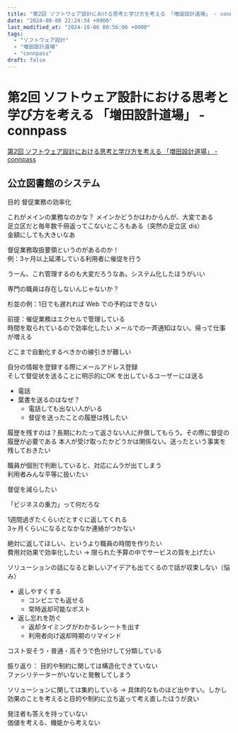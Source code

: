 ```yaml
---
title: "第2回 ソフトウェア設計における思考と学び方を考える 「増田設計道場」 - connpass"
date: "2024-08-08 22:24:34 +0900"
last_modified_at: "2024-10-06 00:56:06 +0900"
tags:
  - "ソフトウェア設計"
  - "増田設計道場"
  - "connpass"
draft: false
---
```

# 第2回 ソフトウェア設計における思考と学び方を考える 「増田設計道場」 - connpass
[第2回 ソフトウェア設計における思考と学び方を考える 「増田設計道場」 - connpass](https://levii.connpass.com/event/325035/)

## 公立図書館のシステム

目的 督促業務の効率化

これがメインの業務なのかな？
メインかどうかはわからんが、大変である  
足立区だと毎年数千冊返ってこないところもある（突然の足立区 dis）  
金額にしても大きいなあ

督促業務取扱要領というのがあるのか！  
例：3ヶ月以上延滞している利用者に催促を行う

うーん、これ管理するのも大変だろうなあ。システム化したほうがいい

専門の職員は存在しないんじゃないか？

杉並の例：1日でも遅れれば Web での予約はできない

前提：催促業務はエクセルで管理している  
時間を取られているので効率化したい
メールでの一斉通知はない。帰って仕事が増える

どこまで自動化するべきかの線引きが難しい

自分の情報を登録する際にメールアドレス登録  
そして督促状を送ることに明示的にOK を出しているユーザーには送る

- 電話
- 葉書を送るのはなぜ？
  - 電話しても出ない人がいる
  - 督促を送ったことの履歴は残したい

履歴を残すのは？長期にわたって返さない人に弁償してもらう。その際に督促の履歴が必要である
本人が受け取ったかどうかは関係ない。送ったという事実を残しておきたい

職員が個別で判断していると、対応にムラが出てしまう  
利用者みんな平等に扱いたい

督促を減らしたい

「ビジネスの重力」って何だろな

1週間過ぎたくらいだとすぐに返してくれる  
3ヶ月くらいになるとなかなか連絡がつかない

絶対に返してほしい、というより職員の時間を作りたい  
費用対効果で効率化したい
-> 限られた予算の中でサービスの質を上げたい

ソリューションの話になると新しいアイデアも出てくるので話が収束しない（悩み）  


- 返しやすくする
  - コンビニでも返せる
  - 常時返却可能なポスト
- 返し忘れを防ぐ
  - 返却タイミングがわかるレシートを出す
  - 利用者向け返却時期のリマインド

コスト安そう・普通・高そうで色分けして分類している

振り返り：
目的や制約に関しては構造化できていない  
ファシリテーターがいないと発散してしまう

ソリューションに関しては集約している
-> 具体的なものほど出やすい。しかし効果のことを考えると目的や制約に立ち返って考え直したほうが良い

発注者も答えを持っていない  
価値を考える、機能から考えない  
